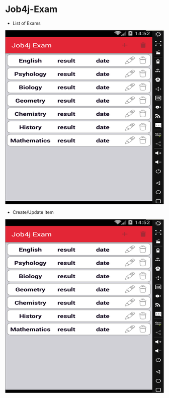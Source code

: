 # Job4j-Exam

- List of Exams 

![alt text](https://github.com/PaulVoit/Job4j-Exam/blob/master/%D0%A0%D0%B8%D1%81%D1%83%D0%BD%D0%BE%D0%BA10.png "List of Exams")

- Create/Update Item 

![alt text](https://github.com/PaulVoit/Job4j-Exam/blob/master/%D0%A0%D0%B8%D1%81%D1%83%D0%BD%D0%BE%D0%BA1.png "Create/Update Item")
